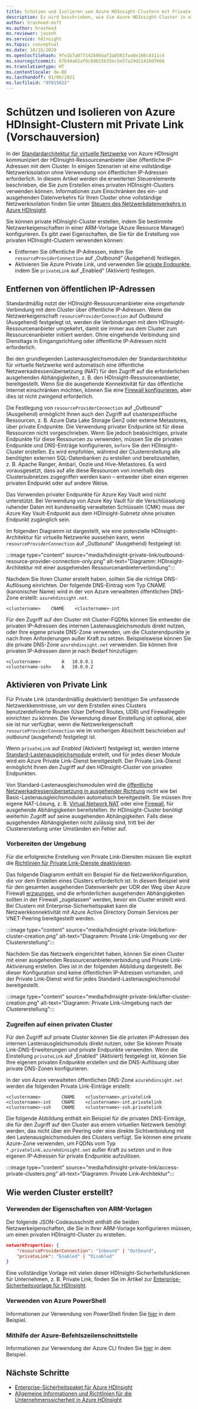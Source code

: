 ```yaml
---
title: Schützen und Isolieren von Azure HDInsight-Clustern mit Private Link (Vorschauversion)
description: Es wird beschrieben, wie Sie Azure HDInsight-Cluster in einem virtuellen Netzwerk mit Azure Private Link isolieren.
author: hrasheed-msft
ms.author: hrasheed
ms.reviewer: jasonh
ms.service: hdinsight
ms.topic: conceptual
ms.date: 10/15/2020
ms.openlocfilehash: 9fe1b7a077142b00aaf2a8502faa0e166c4311c4
ms.sourcegitcommit: 67b44a02af0c8d615b35ec5e57a29d21419d7668
ms.translationtype: HT
ms.contentlocale: de-DE
ms.lasthandoff: 01/06/2021
ms.locfileid: "97915622"
---
```

# <a name="secure-and-isolate-azure-hdinsight-clusters-with-private-link-preview"></a>Schützen und Isolieren von Azure HDInsight-Clustern mit Private Link (Vorschauversion)

In der [Standardarchitektur für virtuelle Netzwerke](./hdinsight-virtual-network-architecture.md) von Azure HDInsight kommuniziert der HDInsight-Ressourcenanbieter über öffentliche IP-Adressen mit dem Cluster. In einigen Szenarien ist eine vollständige Netzwerkisolation ohne Verwendung von öffentlichen IP-Adressen erforderlich. In diesem Artikel werden die erweiterten Steuerelemente beschrieben, die Sie zum Erstellen eines privaten HDInsight-Clusters verwenden können. Informationen zum Einschränken des ein- und ausgehenden Datenverkehrs für Ihren Cluster ohne vollständige Netzwerkisolation finden Sie unter [Steuern des Netzwerkdatenverkehrs in Azure HDInsight](./control-network-traffic.md).

Sie können private HDInsight-Cluster erstellen, indem Sie bestimmte Netzwerkeigenschaften in einer ARM-Vorlage (Azure Resource Manager) konfigurieren. Es gibt zwei Eigenschaften, die Sie für die Erstellung von privaten HDInsight-Clustern verwenden können:

* Entfernen Sie öffentliche IP-Adressen, indem Sie `resourceProviderConnection` auf „Outbound“ (Ausgehend) festlegen.
* Aktivieren Sie Azure Private Link, und verwenden Sie [private Endpunkte](../private-link/private-endpoint-overview.md), indem Sie `privateLink` auf „Enabled“ (Aktiviert) festlegen.

## <a name="remove-public-ip-addresses"></a>Entfernen von öffentlichen IP-Adressen

Standardmäßig nutzt der HDInsight-Ressourcenanbieter eine *eingehende* Verbindung mit dem Cluster über öffentliche IP-Adressen. Wenn die Netzwerkeigenschaft `resourceProviderConnection` auf *Outbound* (Ausgehend) festgelegt ist, werden die Verbindungen mit dem HDInsight-Ressourcenanbieter umgekehrt, damit sie immer aus dem Cluster zum Ressourcenanbieter initiiert werden. Ohne eingehende Verbindung sind Diensttags in Eingangsrichtung oder öffentliche IP-Adressen nicht erforderlich.

Bei den grundlegenden Lastenausgleichsmodulen der Standardarchitektur für virtuelle Netzwerke wird automatisch eine öffentliche Netzwerkadressenübersetzung (NAT) für den Zugriff auf die erforderlichen ausgehenden Abhängigkeiten, z. B. den HDInsight-Ressourcenanbieter, bereitgestellt. Wenn Sie die ausgehende Konnektivität für das öffentliche Internet einschränken möchten, können Sie eine [Firewall konfigurieren](./hdinsight-restrict-outbound-traffic.md), aber dies ist nicht zwingend erforderlich.

Die Festlegung von `resourceProviderConnection` auf „Outbound“ (Ausgehend) ermöglicht Ihnen auch den Zugriff auf clusterspezifische Ressourcen, z. B. Azure Data Lake Storage Gen2 oder externe Metastores, über private Endpunkte. Die Verwendung privater Endpunkte ist für diese Ressourcen nicht vorgeschrieben. Wenn Sie jedoch beabsichtigen, private Endpunkte für diese Ressourcen zu verwenden, müssen Sie die privaten Endpunkte und DNS-Einträge konfigurieren, `before` Sie den HDInsight-Cluster erstellen. Es wird empfohlen, während der Clustererstellung alle benötigten externen SQL-Datenbanken zu erstellen und bereitzustellen, z. B. Apache Ranger, Ambari, Oozie und Hive-Metastores. Es wird vorausgesetzt, dass auf alle diese Ressourcen von innerhalb des Clustersubnetzes zugegriffen werden kann – entweder über einen eigenen privaten Endpunkt oder auf andere Weise.

Das Verwenden privater Endpunkte für Azure Key Vault wird nicht unterstützt. Bei Verwendung von Azure Key Vault für die Verschlüsselung ruhender Daten mit kundenseitig verwalteten Schlüsseln (CMK) muss der Azure Key Vault-Endpunkt aus dem HDInsight-Subnetz ohne privaten Endpunkt zugänglich sein.

Im folgenden Diagramm ist dargestellt, wie eine potenzielle HDInsight-Architektur für virtuelle Netzwerke aussehen kann, wenn `resourceProviderConnection` auf „Outbound“ (Ausgehend) festgelegt ist:

:::image type="content" source="media/hdinsight-private-link/outbound-resource-provider-connection-only.png" alt-text="Diagramm: HDInsight-Architektur mit einer ausgehenden Ressourcenanbieterverbindung":::

Nachdem Sie Ihren Cluster erstellt haben, sollten Sie die richtige DNS-Auflösung einrichten. Der folgende DNS-Eintrag vom Typ CNAME (kanonischer Name) wird in der von Azure verwalteten öffentlichen DNS-Zone erstellt: `azurehdinsight.net`.

```dns
<clustername>    CNAME    <clustername>-int
```

Für den Zugriff auf den Cluster mit Cluster-FQDNs können Sie entweder die privaten IP-Adressen des internen Lastenausgleichsmoduls direkt nutzen, oder Ihre eigene private DNS-Zone verwenden, um die Clusterendpunkte je nach Ihren Anforderungen außer Kraft zu setzen. Beispielsweise können Sie die private DNS-Zone `azurehdinsight.net` verwenden. Sie können Ihre privaten IP-Adressen dann je nach Bedarf hinzufügen:

```dns
<clustername>        A   10.0.0.1
<clustername-ssh>    A   10.0.0.2
```

## <a name="enable-private-link"></a>Aktivieren von Private Link

Für Private Link (standardmäßig deaktiviert) benötigen Sie umfassende Netzwerkkenntnisse, um vor dem Erstellen eines Clusters benutzerdefinierte Routen (User Defined Routes, UDR) und Firewallregeln einrichten zu können. Die Verwendung dieser Einstellung ist optional, aber sie ist nur verfügbar, wenn die Netzwerkeigenschaft `resourceProviderConnection` wie im vorherigen Abschnitt beschrieben auf *outbound* (ausgehend) festgelegt ist.

Wenn `privateLink` auf *Enabled* (Aktiviert) festgelegt ist, werden interne [Standard-Lastenausgleichsmodule](../load-balancer/load-balancer-overview.md) erstellt, und für jedes dieser Module wird ein Azure Private Link-Dienst bereitgestellt. Der Private Link-Dienst ermöglicht Ihnen den Zugriff auf den HDInsight-Cluster von privaten Endpunkten.

Von Standard-Lastenausgleichsmodulen wird die [öffentliche Netzwerkadressenübersetzung in ausgehender Richtung](../load-balancer/load-balancer-outbound-connections.md) nicht wie bei Basic-Lastenausgleichsmodulen automatisch bereitgestellt. Sie müssen Ihre eigene NAT-Lösung, z. B. [Virtual Network NAT](../virtual-network/nat-overview.md) oder eine [Firewall](./hdinsight-restrict-outbound-traffic.md), für ausgehende Abhängigkeiten bereitstellen. Ihr HDInsight-Cluster benötigt weiterhin Zugriff auf seine ausgehenden Abhängigkeiten. Falls diese ausgehenden Abhängigkeiten nicht zulässig sind, tritt bei der Clustererstellung unter Umständen ein Fehler auf.

### <a name="prepare-your-environment"></a>Vorbereiten der Umgebung

Für die erfolgreiche Erstellung von Private Link-Diensten müssen Sie explizit die [Richtlinien für Private Link-Dienste deaktivieren](../private-link/disable-private-link-service-network-policy.md).

Das folgende Diagramm enthält ein Beispiel für die Netzwerkkonfiguration, die vor dem Erstellen eines Clusters erforderlich ist. In diesem Beispiel wird für den gesamten ausgehenden Datenverkehr per UDR der Weg über Azure Firewall [erzwungen](../firewall/forced-tunneling.md), und die erforderlichen ausgehenden Abhängigkeiten sollten in der Firewall „zugelassen“ werden, bevor ein Cluster erstellt wird. Bei Clustern mit Enterprise-Sicherheitspaket kann die Netzwerkkonnektivität mit Azure Active Directory Domain Services per VNET-Peering bereitgestellt werden.

:::image type="content" source="media/hdinsight-private-link/before-cluster-creation.png" alt-text="Diagramm: Private Link-Umgebung vor der Clustererstellung":::

Nachdem Sie das Netzwerk eingerichtet haben, können Sie einen Cluster mit einer ausgehenden Ressourcenanbieterverbindung und Private Link-Aktivierung erstellen. Dies ist in der folgenden Abbildung dargestellt. Bei dieser Konfiguration sind keine öffentlichen IP-Adressen vorhanden, und der Private Link-Dienst wird für jedes Standard-Lastenausgleichsmodul bereitgestellt.

:::image type="content" source="media/hdinsight-private-link/after-cluster-creation.png" alt-text="Diagramm: Private Link-Umgebung nach der Clustererstellung":::

### <a name="access-a-private-cluster"></a>Zugreifen auf einen privaten Cluster

Für den Zugriff auf private Cluster können Sie die privaten IP-Adressen des internen Lastenausgleichsmoduls direkt nutzen, oder Sie können Private Link-DNS-Erweiterungen und private Endpunkte verwenden. Wenn die Einstellung `privateLink` auf „Enabled“ (Aktiviert) festgelegt ist, können Sie Ihre eigenen privaten Endpunkte erstellen und die DNS-Auflösung über private DNS-Zonen konfigurieren.

In der von Azure verwalteten öffentlichen DNS-Zone `azurehdinsight.net` werden die folgenden Private Link-Einträge erstellt:

```dns
<clustername>        CNAME    <clustername>.privatelink
<clustername>-int    CNAME    <clustername>-int.privatelink
<clustername>-ssh    CNAME    <clustername>-ssh.privatelink
```

Die folgende Abbildung enthält ein Beispiel für die privaten DNS-Einträge, die für den Zugriff auf den Cluster aus einem virtuellen Netzwerk benötigt werden, das nicht über ein Peering oder eine direkte Sichtverbindung mit den Lastenausgleichsmodulen des Clusters verfügt. Sie können eine private Azure-Zone verwenden, um FQDNs vom Typ `*.privatelink.azurehdinsight.net` außer Kraft zu setzen und in Ihre eigenen IP-Adressen für private Endpunkte aufzulösen.

:::image type="content" source="media/hdinsight-private-link/access-private-clusters.png" alt-text="Diagramm: Private Link-Architektur":::

## <a name="how-to-create-clusters"></a>Wie werden Cluster erstellt?
### <a name="use-arm-template-properties"></a>Verwenden der Eigenschaften von ARM-Vorlagen

Der folgende JSON-Codeausschnitt enthält die beiden Netzwerkeigenschaften, die Sie in Ihrer ARM-Vorlage konfigurieren müssen, um einen privaten HDInsight-Cluster zu erstellen.

```json
networkProperties: {
    "resourceProviderConnection": "Inbound" | "Outbound",
    "privateLink": "Enabled" | "Disabled"
}
```

Eine vollständige Vorlage mit vielen dieser HDInsight-Sicherheitsfunktionen für Unternehmen, z. B. Private Link, finden Sie im Artikel zur [Enterprise-Sicherheitsvorlage für HDInsight](https://github.com/Azure-Samples/hdinsight-enterprise-security/tree/main/ESP-HIB-PL-Template).

### <a name="use-azure-powershell"></a>Verwenden von Azure PowerShell

Informationen zur Verwendung von PowerShell finden Sie [hier](/powershell/module/az.hdinsight/new-azhdinsightcluster?view=azps-5.1.0#example-4--create-an-azure-hdinsight-cluster-with-relay-outbound-and-private-link-feature) in dem Beispiel.

### <a name="use-azure-cli"></a>Mithilfe der Azure-Befehlszeilenschnittstelle
Informationen zur Verwendung der Azure CLI finden Sie [hier](/cli/azure/hdinsight?view=azure-cli-latest#az_hdinsight_create-examples) in dem Beispiel.

## <a name="next-steps"></a>Nächste Schritte

* [Enterprise-Sicherheitspaket für Azure HDInsight](enterprise-security-package.md)
* [Allgemeine Informationen und Richtlinien für die Unternehmenssicherheit in Azure HDInsight](./domain-joined/general-guidelines.md)
